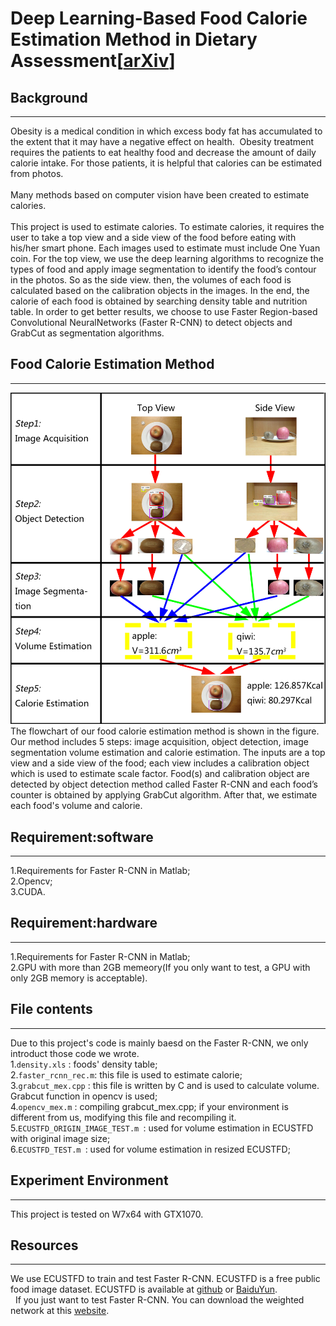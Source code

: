 # Deep Learning-Based Food Calorie Estimation Method in Dietary Assessment[[arXiv](https://arxiv.org/abs/1706.04062)]
## Background
------
Obesity is a medical condition in which excess body fat has accumulated to the extent that it may have a negative effect on health.  Obesity treatment requires the patients to eat healthy food and decrease the amount of daily calorie intake. For those patients, it is helpful that calories can be estimated from photos.<br><br>Many methods based on computer vision have been created to estimate calories. <br><br>
This project is used to estimate calories. To estimate calories, it requires the user to take a top view and a side view of the food before eating with his/her smart phone. Each images used to estimate must include One Yuan coin. For the top view, we use the deep learning algorithms to recognize the types of food and apply image segmentation to identify the food’s contour in the photos. So as the side view. then, the volumes of each food is calculated based on the calibration objects in the images. In the end, the calorie of each food is obtained by searching density table and nutrition table. In order to get better results, we choose to use Faster Region-based Convolutional NeuralNetworks (Faster R-CNN) to detect objects and GrabCut as segmentation algorithms.
## Food Calorie Estimation Method
-----
<div align="center"><img src="https://github.com/Liang-yc/images4readme/blob/master/flowchart.jpg"></div>
The flowchart of our food calorie estimation method is shown in the figure. Our method includes 5 steps: image acquisition, object detection, image segmentation volume estimation and calorie estimation. The inputs are a top view and a side view of the food; each view includes a calibration object which is used to estimate scale factor. Food(s) and calibration object are detected by object detection method called Faster R-CNN and each food’s counter is obtained by applying GrabCut algorithm. After that, we estimate each food's volume and calorie.

## Requirement:software
-----

1.Requirements for Faster R-CNN in Matlab;<br>
2.Opencv;<br>
3.CUDA.<br>

## Requirement:hardware
-----

1.Requirements for Faster R-CNN in Matlab;<br>
2.GPU with more than 2GB memeory(If you only want to test, a GPU with only 2GB memory is acceptable).<br>

## File contents
-----
Due to this project's code is mainly baesd on the Faster R-CNN, we only introduct those code we wrote.<br>
1.`density.xls` : foods' density table;<br>
2.`faster_rcnn_rec.m`: this file is used to estimate calorie;<br>
3.`grabcut_mex.cpp` : this file is written by C and is used to calculate volume. Grabcut function in opencv is used;<br>
4.`opencv_mex.m` : compiling grabcut_mex.cpp; if your environment is different from us, modifying this file and recompiling it.<br>
5.`ECUSTFD_ORIGIN_IMAGE_TEST.m `: used for volume estimation in ECUSTFD with original image size;<br>
6.`ECUSTFD_TEST.m `:  used for volume estimation in resized ECUSTFD;<br>
## Experiment Environment
-----
This project is tested on W7x64 with GTX1070. <br>
## Resources
-----
We use ECUSTFD to train and test Faster R-CNN. ECUSTFD is a free public food image dataset. ECUSTFD is available at [github](https://github.com/Liang-yc/ECUSTFD-resized-) or [BaiduYun](http://pan.baidu.com/s/1o8qDnXC). <br>  
If you just want to test Faster R-CNN. You can download the weighted network at this [website](http://pan.baidu.com/s/1pLEYCvL).
  
